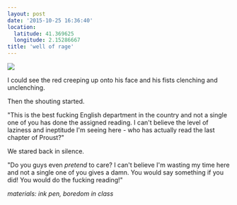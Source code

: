 ```yaml
---
layout: post
date: '2015-10-25 16:36:40'
location:
  latitude: 41.369625
  longitude: 2.15286667
title: 'well of rage'
---
```

<img src="/art/all/person.jpg">

I could see the red creeping up onto his face and his fists clenching and unclenching.

Then the shouting started.

"This is the best fucking English department in the country and not a single one of you has done the
 assigned reading. I can't believe the level of laziness and ineptitude I'm seeing here - who has actually
 read the last chapter of Proust?"

We stared back in silence.

"Do you guys even <i>pretend</i> to care? I can't believe I'm wasting my time here and not a single one
of you gives a damn. You would say something if you did! You would do the fucking reading!"

<i>materials: ink pen, boredom in class</i>
